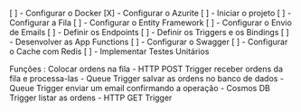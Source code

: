 [ ] - Configurar o Docker
[X] - Configurar o Azurite
[ ] - Iniciar o projeto
[ ] - Configurar a Fila
[ ] - Configurar o Entity Framework
[ ] - Configurar o Envio de Emails
[ ] - Definir os Endpoints
[ ] - Definir os Triggers e os Bindings
[ ] - Desenvolver as App Functions
[ ] - Configurar o Swagger
[ ] - Configurar o Cache com Redis
[ ] - Implementar Testes Unitários

Funções : 
  Colocar ordens na fila                  - HTTP POST Trigger
  receber ordens da fila e processa-las   - Queue Trigger
  salvar as ordens no banco de dados      - Queue Trigger
  enviar um email confirmando a operação  - Cosmos DB Trigger
  listar as ordens                        - HTTP GET Trigger

